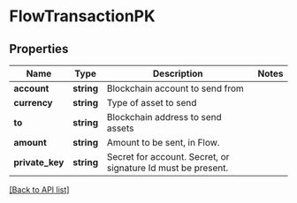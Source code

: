 # FlowTransactionPK

## Properties

Name | Type | Description | Notes
------------ | ------------- | ------------- | -------------
**account** | **string** | Blockchain account to send from |
**currency** | **string** | Type of asset to send |
**to** | **string** | Blockchain address to send assets |
**amount** | **string** | Amount to be sent, in Flow. |
**private_key** | **string** | Secret for account. Secret, or signature Id must be present. |

[[Back to API list]](../../README.md#api-endpoints)
